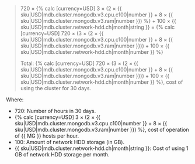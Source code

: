 > 720 × {% calc [currency=USD] 3 × (2 × {{ sku|USD|mdb.cluster.mongodb.v3.cpu.c100|number }} + 8 × {{ sku|USD|mdb.cluster.mongodb.v3.ram|number }}) %} + 100&nbsp;×&nbsp;{{ sku|USD|mdb.cluster.network-hdd.ch|month|string }} = {% calc [currency=USD] 720 × (3 × (2 × {{ sku|USD|mdb.cluster.mongodb.v3.cpu.c100|number }} + 8 × {{ sku|USD|mdb.cluster.mongodb.v3.ram|number }})) + 100 × {{ sku|USD|mdb.cluster.network-hdd.ch|month|number }} %}
>
> Total: {% calc [currency=USD] 720 × (3 × (2 × {{ sku|USD|mdb.cluster.mongodb.v3.cpu.c100|number }} + 8 × {{ sku|USD|mdb.cluster.mongodb.v3.ram|number }})) + 100 × {{ sku|USD|mdb.cluster.network-hdd.ch|month|number }} %}, cost of using the cluster for 30 days.

Where:
* 720: Number of hours in 30 days.
* {% calc [currency=USD] 3 × (2 × {{ sku|USD|mdb.cluster.mongodb.v3.cpu.c100|number }} + 8 × {{ sku|USD|mdb.cluster.mongodb.v3.ram|number }}) %}, cost of operation of {{ MG }} hosts per hour.
* 100: Amount of network HDD storage (in GB).
* {{ sku|USD|mdb.cluster.network-hdd.ch|month|string }}: Cost of using 1 GB of network HDD storage per month.
